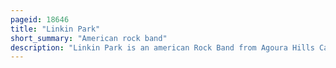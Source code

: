 ```yaml
---
pageid: 18646
title: "Linkin Park"
short_summary: "American rock band"
description: "Linkin Park is an american Rock Band from Agoura Hills California. The Band's Lineup includes vocalist Rhythm guitarist Keyboardist Mike shinoda lead Guitarist brad delson Bassist dave farrell dj Turntablist Joe Hahn and Drummer Rob Bourdon with vocalist Chester Bennington also Part of the Band until his Death in. Vocalist Mark Wakefield was an early Member before Bennington's Recruitment. Categorized as alternative Rock, Linkin Park's earlier Music spanned a Fusion of heavy Metal and Hip Hop, while their later Music features more electronica and pop Elements."
---
```

